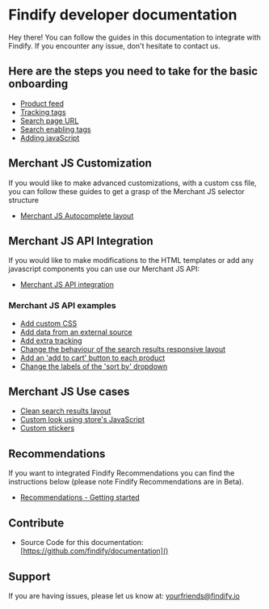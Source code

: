 # Findify developer documentation

Hey there! You can follow the guides in this documentation to integrate with Findify. If you encounter any issue, don't hesitate to contact us.

## Here are the steps you need to take for the basic onboarding

* [Product feed](onboarding/productFeed.md)
* [Tracking tags](onboarding/trackingTags.md)
* [Search page URL](onboarding/searchPageURL.md)
* [Search enabling tags](onboarding/searchEnablingTags.md)
* [Adding javaScript](onboarding/addingJavaScript.md)

## Merchant JS Customization
If you would like to make advanced customizations, with a custom css file, you can follow these guides to get a grasp of the Merchant JS selector structure
* [Merchant JS Autocomplete layout](merchant-js-customization/autocomplete.scss)

## Merchant JS API Integration
If you would like to make modifications to the HTML templates or add any javascript components you can use our Merchant JS API:
* [Merchant JS API integration](merchant-js-api/overview.md)

### Merchant JS API examples
* [Add custom CSS](merchant-js-api/examples/addCustomCss.md)
* [Add data from an external source](merchant-js-api/examples/addDataFromAnExternalSource.md)
* [Add extra tracking](merchant-js-api/examples/addExtraTracking.md)
* [Change the behaviour of the search results responsive layout](merchant-js-api/examples/searchResultsResponsiveLayout.md)
* [Add an 'add to cart' button to each product](merchant-js-api/examples/searchResultsProductAddToCart.md)
* [Change the labels of the 'sort by' dropdown](merchant-js-api/examples/sortByLabels.md)

## Merchant JS Use cases
* [Clean search results layout](merchant-js-api/use-cases/cleanSearchResultsLayout.md)
* [Custom look using store's JavaScript](merchant-js-api/use-cases/customLookUsingStoreJS.md)
* [Custom stickers](merchant-js-api/use-cases/customStickers.md)

## Recommendations
If you want to integrated Findify Recommendations you can find the instructions below (please note Findify Recommendations are in Beta).
* [Recommendations - Getting started](recommendations/gettingStarted.md)

## Contribute

- Source Code for this documentation: [https://github.com/findify/documentation]()

## Support

If you are having issues, please let us know at: [yourfriends@findify.io]()
